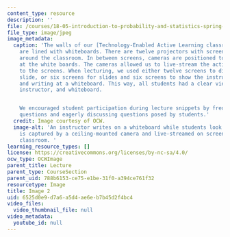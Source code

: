 ```yaml
---
content_type: resource
description: ''
file: /courses/18-05-introduction-to-probability-and-statistics-spring-2014/6525d0e9d7a6a5d4ae6eb7b45d2f4bc4_gallery2-2.jpg
file_type: image/jpeg
image_metadata:
  caption: 'The walls of our [Technology-Enabled Active Learning classroom](http://web.mit.edu/edtech/casestudies/teal.html)
    are lined with whiteboards. There are twelve projectors with screens distributed
    around the classroom. In between screens, cameras are positioned to capture activity
    at the white boards. The cameras allowed us to live-stream the activity at a whiteboard
    to the screens. When lecturing, we used either twelve screens to display the current
    slide, or six screens for slides and six screens to show the instructor speaking
    and writing at a whiteboard. This way, all students had a clear view of the slides,
    instructor, and whiteboard.


    We encouraged student participation during lecture snippets by frequently asking
    questions and eagerly discussing questions posed by students.'
  credit: Image courtesy of OCW.
  image-alt: 'An instructor writes on a whiteboard while students look on. The instructor
    is captured by a ceiling-mounted camera and live-streamed on screens around the
    classroom. '
learning_resource_types: []
license: https://creativecommons.org/licenses/by-nc-sa/4.0/
ocw_type: OCWImage
parent_title: Lecture
parent_type: CourseSection
parent_uid: 788b6153-ce75-e1be-31f0-a394ce761f32
resourcetype: Image
title: Image 2
uid: 6525d0e9-d7a6-a5d4-ae6e-b7b45d2f4bc4
video_files:
  video_thumbnail_file: null
video_metadata:
  youtube_id: null
---
```


